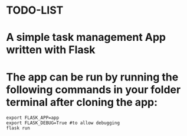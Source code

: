 # TODO-LIST
# A simple task management App written with Flask 

# The app can be run by running the following commands in your folder terminal after cloning the app:
    export FLASK_APP=app
    export FLASK_DEBUG=True #to allow debugging
    flask run
